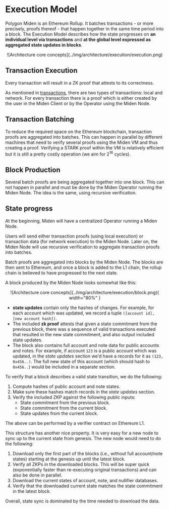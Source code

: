 # Execution Model
Polygon Miden is an Ethereum Rollup. It batches transactions - or more precisely, proofs thereof - that happen together in the same time period into a block. The Execution Model describes how the state progresses on **an individual level via transactions** and **at the global level expressed as aggregated state updates in blocks**.

<center>
![Architecture core concepts](../img/architecture/execution/execution.png)
</center>

## Transaction Execution

Every transaction will result in a ZK proof that attests to its correctness.

As mentioned in [transactions](https://0xpolygonmiden.github.io/miden-base/architecture/transactions.html#local-vs-network-transactions), there are two types of transactions: local and network. For every transaction there is a proof which is either created by the user in the Miden Client or by the Operator using the Miden Node.

## Transaction Batching
To reduce the required space on the Ethereum blockchain, transaction proofs are aggregated into batches. This can happen in parallel by different machines that need to verify several proofs using the Miden VM and thus creating a proof. Verifying a STARK proof within the VM is relatively efficient but it is still a pretty costly operation (we aim for 2<sup>16</sup> cycles).

## Block Production
Several batch proofs are being aggregated together into one block. This can not happen in parallel and must be done by the Miden Operator running the Miden Node. The idea is the same, using recursive verification.

## State progress
At the beginning, Miden will have a centralized Operator running a Miden Node.

Users will send either transaction proofs (using local execution) or transaction data (for network execution) to the Miden Node. Later on, the Miden Node will use recursive verification to aggregate transaction proofs into batches.

Batch proofs are aggregated into blocks by the Miden Node. The blocks are then sent to Ethereum, and once a block is added to the L1 chain, the rollup chain is believed to have progressed to the next state.

A block produced by the Miden Node looks somewhat like this:

<center>
![Architecture core concepts](../img/architecture/execution/block.png){ width="80%" }
</center>

* **state updates** contain only the hashes of changes. For example, for each account which was updated, we record a tuple `([account id], [new account hash])`.
* The included **zk proof** attests that given a state commitment from the previous block, there was a sequence of valid transactions executed that resulted in the new state commitment, and also output included state updates.
* The block also contains full account and note data for public accounts and notes. For example, if account `123` is a public account which was updated, in the *state updates* section we'd have a records for it as `(123, 0x456..)`. The full new state of this account (which should hash to `0x456..`) would be included in a separate section.

To verify that a block describes a valid state transition, we do the following:
1. Compute hashes of public account and note states.
2. Make sure these hashes match records in the *state updates* section.
3. Verify the included ZKP against the following public inputs:
   - State commitment from the previous block.
   - State commitment from the current block.
   - State updates from the current block.

The above can be performed by a verifier contract on Ethereum L1.

This structure has another nice property. It is very easy for a new node to sync up to the current state from genesis. The new node would need to do the following:
1. Download only the first part of the blocks (i.e., without full account/note states) starting at the genesis up until the latest block.
2. Verify all ZKPs in the downloaded blocks. This will be super quick (exponentially faster than re-executing original transactions) and can also be done in parallel.
3. Download the current states of account, note, and nullifier databases.
4. Verify that the downloaded current state matches the state commitment in the latest block.

Overall, state sync is dominated by the time needed to download the data.

